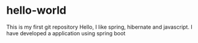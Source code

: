 # hello-world
This is my first git repository
Hello,
I like spring, hibernate and javascript.
I have developed a application using spring boot
